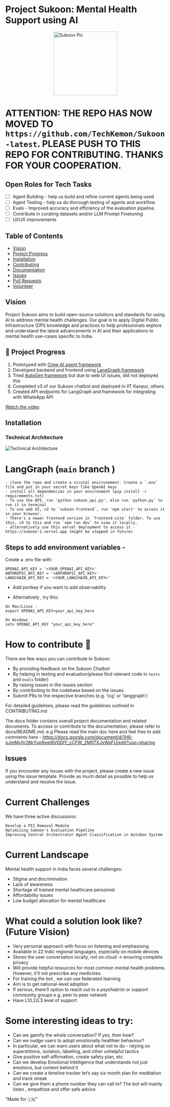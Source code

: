 # Project Sukoon: Mental Health Support using AI
<img src="archive/sukoon_logo.png" alt="Sukoon Pic" width="200" style="display: block; margin: 0 auto;">

# ATTENTION: THE REPO HAS NOW MOVED TO `https://github.com/TechKemon/Sukoon-latest`. PLEASE PUSH TO THIS REPO FOR CONTRIBUTING. THANKS FOR YOUR COOPERATION.

## Open Roles for Tech Tasks 

- [ ] Agent Building - help us build and refine current agents being used
- [ ] Agent Testing - help us do thorough testing of agents and workflow
- [ ] Evals - Improved accuracy and efficiency of the evaluation pipeline.
- [ ] Contribute in curating datasets and/or LLM Prompt Finetuning
- [ ] UI/UX improvements 
      
## Table of Contents

- [Vision](#vision)
- [Project Progress](#project-progress)
- [Installation](#installation)
- [Contributing](#contributing)
- [Documentation](#documentation)
- [Issues](#issues)
- [Pull Requests](#pull-requests)
- [Volunteer](#volunteer)

## Vision

Project Sukoon aims to build open-source solutions and standards for using AI to address mental health challenges. Our goal is to apply Digital Public Infrastructure (DPI) knowledge and practices to help professionals explore and understand the latest advancements in AI and their applications to mental health use-cases specific to India.

## 🚀 Project Progress

1. Prototyped with [Crew AI agent framework](https://www.crewai.com/)
2. Developed backend and frontend using [LangGraph framework](https://www.langchain.com/langgraph)
3. Tried [AutoGen framework](https://microsoft.github.io/autogen/docs/tutorial/introduction/) but due to web UI issues, did not deployed this
4. Completed v3 of our Sukoon chatbot and deployed in IIT Kanpur, others.
5. Created API endpoints for LangGraph and framework for integrating with WhatsApp API

[Watch the video](https://drive.google.com/file/d/1zFL8nz0d8aqzHxJhFU0h-ScDdFaSkPeT/view?usp=drive_link)

## Installation

### Technical Architecture
![Technical Architecture](archive/sukoon_tech_arch_1x.png)

# LangGraph (`main` branch )
```
- clone the repo and create a virutal environement. Create a `.env` file and put in your secret keys like OpenAI keys
- install all dependencies in your environment (pip install -r requirements.txt)
- To use the API, run 'python sukoon_api.py'. else run `python.py` to run it in terminal
- To use web UI, cd to `sukoon-frontend`, run 'npm start' to access it in your browser. 
- There's a newer frontend version in `frontend-vite` folder. To use this, cd to this and run `npm run dev` to view it locally.
- alternatively use this vercel deployment to access it - https://sukoon-1.vercel.app (might be stopped in future)
```
## Steps to add environment variables - 
Create a .env file with:
```
OPENAI_API_KEY = '<YOUR_OPENAI_API_KEY>' 
ANTHROPIC_API_KEY = '<ANTHROPIC_API_KEY>'
LANGCHAIN_API_KEY = '<YOUR_LANGCHAIN_API_KEY>'
```
- Add portkey if you want to add observability

- Alternatively , try this:
```
On Mac/Linux -
export OPENAI_API_KEY=your_api_key_here

On Windows -
setx OPENAI_API_KEY "your_api_key_here"
```

# How to contribute 🤝
There are few ways you can contribute to Sukoon

- By providing feedback on the Sukoon Chatbot
- By helping in testing and evaluation(please find relevant code in `tests` and `evals` folder)
- By raising issues in the issues section
- By contributing to the codebase based on the issues
- Submit PRs to the respective branches (e.g. 'icg' or 'langgraph')

For detailed guidelines, please read the guidelines outlined in CONTRIBUTING.md

The docs folder contains overall project documentation and related documents. To access or contribute to the documentation, please refer to docs/README.md.
e.g Please read the main doc here and feel free to add comments here - https://docs.google.com/document/d/1H8-oJmMy0r28kYup9vqt8VGDlY_cCFW_2M07XJxWpFU/edit?usp=sharing 

## Issues

If you encounter any issues with the project, please create a new issue using the issue template. Provide as much detail as possible to help us understand and resolve the issue.

# Current Challenges
We have three active discussions:
```
Develop a PII Removal Module
Optimizing Sukoon's Evaluation Pipeline
Improving Central Orchestrator Agent Classification in AutoGen System
```

# Current Landscape
Mental health support in India faces several challenges:

* Stigma and discrimination
* Lack of awareness
* Shortage of trained mental healthcare personnel
* Affordability issues
* Low budget allocation for mental healthcare

# What could a solution look like? (Future Vision) 
* Very personal approach with focus on listening and emphasising
* Available in 22 Indic regional languages, especially on mobile devices
* Stores the user conversation locally, not on cloud -> ensuring complete privacy
* Will provide helpful resources for most common mental health problems. However, it'll not prescribe any medicines
* For training the bot , we can use federated learning
* Aim is to get national-level adoption
* If serious, there’ll option to reach out to a psychiatrist or support community groups e.g. peer to peer network
* Have L1/L2/L3 level of support 

# Some interesting ideas to try: 
* Can we gamify the whole conversation? If yes, then how? 
* Can we nudge users to adopt emotionally healthier behaviour? 
* In particular, we can warn users about what not to do - relying on superstitions, isolation, labelling, and other unhelpful tactics
* Give positive self-affirmation, create safety plan, etc
* Can we develop Emotional Intelligence that understands not just emotions, but context behind it
* Can we create a timeline tracker let’s say six month plan for meditation and track streak
* Can we give them a phone number they can call to? The bot will mainly listen , empathize and offer safe advice

“Made for 🇮🇳”

